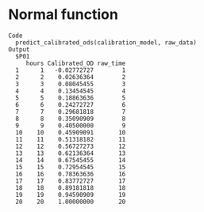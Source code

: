 # Normal function

    Code
      predict_calibrated_ods(calibration_model, raw_data)
    Output
      $P01
         hours Calibrated_OD raw_time
      1      1   -0.02772727        1
      2      2    0.02636364        2
      3      3    0.08045455        3
      4      4    0.13454545        4
      5      5    0.18863636        5
      6      6    0.24272727        6
      7      7    0.29681818        7
      8      8    0.35090909        8
      9      9    0.40500000        9
      10    10    0.45909091       10
      11    11    0.51318182       11
      12    12    0.56727273       12
      13    13    0.62136364       13
      14    14    0.67545455       14
      15    15    0.72954545       15
      16    16    0.78363636       16
      17    17    0.83772727       17
      18    18    0.89181818       18
      19    19    0.94590909       19
      20    20    1.00000000       20
      

